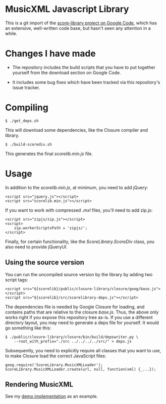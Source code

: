 MusicXML Javascript Library
===========================

This is a git import of the
[score-library  project on Google Code](https://code.google.com/p/score-library/),
which has an extensive, well-written code base, but hasn't seen any attention in a while.

# Changes I have made

* The repository includes the build scripts that you have to put together
  yourself from the download section on Google Code.

* It includes some bug fixes which have been tracked via this repository's
  issue tracker.

# Compiling

    $ ./get_deps.sh

This will download some dependencies, like the Closure compiler and library.

    $ ./build-scorediv.sh

This generates the final *scorelib.min.js* file.


# Usage

In addition to the *scorelib.min.js*, at minimum, you need to add jQuery:

    <script src="jquery.js"></script>
    <script src="scorelib.min.js"></script>

If you want to work with compressed *.mxl* files, you'll need to add zip.js:

    <script src="zipjs/zip.js"></script>
    <script>
        zip.workerScriptsPath = 'zipjs/';
    </script>

Finally, for certain functionality, like the *ScoreLibrary.ScoreDiv* class,
you also need to provide jQueryUI.


## Using the source version

You can run the uncompiled source version by the library by adding two script
tags:

    <script src="${scorelib}/public/closure-library/closure/goog/base.js"></script>
    <script src="${scorelib}/src/scorelibrary-deps.js"></script>

The dependencies file is needed by Google Closure for loading, and contains
paths that are relative to the closure *base.js*. Thus, the above only works
right if you expose this repository tree as-is. If you use a different
directory layout, you may need to generate a deps file for yourself. It would
go something like this:

    $ ./public/closure-library/closure/bin/build/depswriter.py \
        --root_with_prefix="./src ../../../../src/" > deps.js

Subsequently, you need to explicitly require all classes that you want to use,
to make Closure load the correct JavaScript files:

    goog.require('ScoreLibrary.MusicXMLLoader');
    ScoreLibrary.MusicXMLLoader.create(url, null, function(xml) {_...});


## Rendering MusicXML

See my [demo implementation](http://michael.elsdoerfer.name/musicxml-viewer/) as an example.
